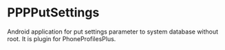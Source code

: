 # PPPPutSettings
Android application for put settings parameter to system database without root. It is plugin for PhoneProfilesPlus.
